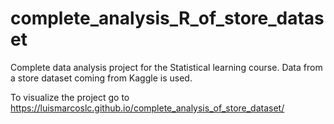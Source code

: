 # complete_analysis_R_of_store_dataset
Complete data analysis project for the Statistical learning course. Data from a store dataset coming from Kaggle is used.

To visualize the project go to https://luismarcoslc.github.io/complete_analysis_of_store_dataset/
